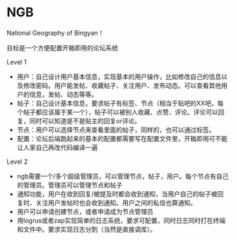 # NGB

National Geography of Bingyan！

目标是一个方便配置开箱即用的论坛系统

Level 1

- 用户：自己设计用户基本信息，实现基本的用户操作，比如修改自己的信息以及修改密码。用户能发帖、收藏帖子、关注用户、发布动态。可以查看其他用户的信息，发帖、动态等等。
- 帖子：自己设计基本信息，要求帖子有标签、节点（相当于贴吧的XX吧，每个帖子都应该属于某一个），帖子可以被别人收藏、点赞、评论。评论可以回复，同时可以知道是不是贴主的回复or评论。
- 节点：用户可以选择节点来查看里面的帖子，同样的，也可以通过标签。
- 配置：论坛后端跑起来的基本的配置都需要写在配置文件里，开箱即用可不能让人家自己再改代码编译一遍

Level 2

- ngb需要一个/多个超级管理员，可以管理节点，帖子，用户。每个节点有自己的管理员。管理员可以管理节点和帖子
- 通知功能，用户在收到回复/被提及时都会收到通知，当用户自己的帖子被回复时、关注用户发帖时也会收到通知。用户之间的私信也算通知。
- 用户可以申请创建节点，或者申请成为节点管理员
- 用logrus或者zap实现简单的日志系统，要求可配置，同时日志同时打在终端和文件中。要求实现日志分割（当然是直接调库）。

